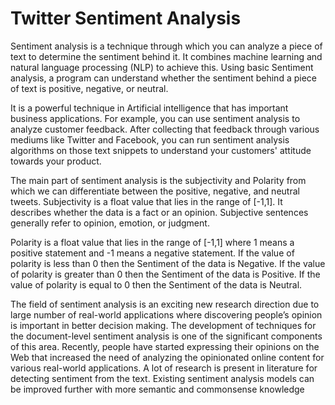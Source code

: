 # Twitter Sentiment Analysis

Sentiment analysis is a technique through which you can analyze a piece of text to determine the sentiment behind it. It combines machine learning and natural language processing (NLP) to achieve this. Using basic Sentiment analysis, a program can understand whether the sentiment behind a piece of text is positive, negative, or neutral.

It is a powerful technique in Artificial intelligence that has important business applications. For example, you can use sentiment analysis to analyze customer feedback. After collecting that feedback through various mediums like Twitter and Facebook, you can run sentiment analysis algorithms on those text snippets to understand your customers' attitude towards your product. 

The main part of sentiment analysis is the subjectivity and Polarity from which we can differentiate between the positive, negative, and neutral tweets.
Subjectivity is a float value that lies in the range of [-1,1]. It describes whether the data is a fact or an opinion. Subjective sentences generally refer to opinion, emotion, or judgment. 

Polarity is a float value that lies in the range of [-1,1] where 1 means a positive statement and -1 means a negative statement. If the value of polarity is less than 0 then the Sentiment of the data is Negative. If the value of polarity is greater than 0 then the Sentiment of the data is Positive. If the value of polarity is equal to 0 then the Sentiment of the data is Neutral.

The field of sentiment analysis is an exciting new research direction due to large number of real-world applications where discovering people’s opinion is important in better decision making. The development of techniques for the document-level sentiment analysis is one of the significant components of this area. Recently, people have started expressing their opinions on the Web that increased the need of analyzing the opinionated online content for various real-world applications. A lot of research is present in literature for detecting sentiment from the text. Existing sentiment analysis models can be improved further with more semantic and commonsense knowledge
